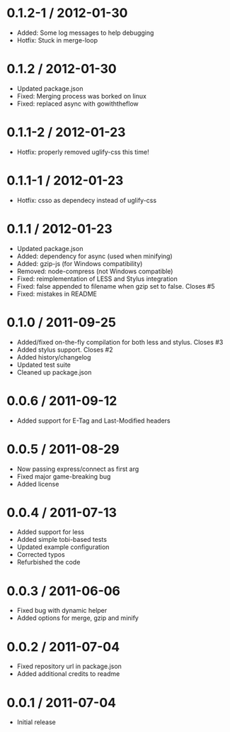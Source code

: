 0.1.2-1 / 2012-01-30
==================

  * Added: Some log messages to help debugging
  * Hotfix: Stuck in merge-loop

0.1.2 / 2012-01-30
==================

  * Updated package.json
  * Fixed: Merging process was borked on linux
  * Fixed: replaced async with gowiththeflow

0.1.1-2 / 2012-01-23
====================

  * Hotfix: properly removed uglify-css this time!

0.1.1-1 / 2012-01-23
====================

  * Hotfix: csso as dependecy instead of uglify-css

0.1.1 / 2012-01-23
==================

  * Updated package.json
  * Added: dependency for async (used when minifying)
  * Added: gzip-js (for Windows compatibility)
  * Removed: node-compress (not Windows compatible)
  * Fixed: reimplementation of LESS and Stylus integration
  * Fixed: false appended to filename when gzip set to false. Closes #5
  * Fixed: mistakes in README

0.1.0 / 2011-09-25
==================

  * Added/fixed on-the-fly compilation for both less and stylus. Closes #3
  * Added stylus support. Closes #2
  * Added history/changelog
  * Updated test suite
  * Cleaned up package.json
  
0.0.6 / 2011-09-12
==================

  * Added support for E-Tag and Last-Modified headers
  
0.0.5 / 2011-08-29
==================

  * Now passing express/connect as first arg
  * Fixed major game-breaking bug
  * Added license
  
0.0.4 / 2011-07-13
==================

  * Added support for less
  * Added simple tobi-based tests
  * Updated example configuration
  * Corrected typos
  * Refurbished the code
  
0.0.3 / 2011-06-06
==================

  * Fixed bug with dynamic helper
  * Added options for merge, gzip and minify
  
0.0.2 / 2011-07-04
==================

  * Fixed repository url in package.json
  * Added additional credits to readme
  
0.0.1 / 2011-07-04
==================

  * Initial release